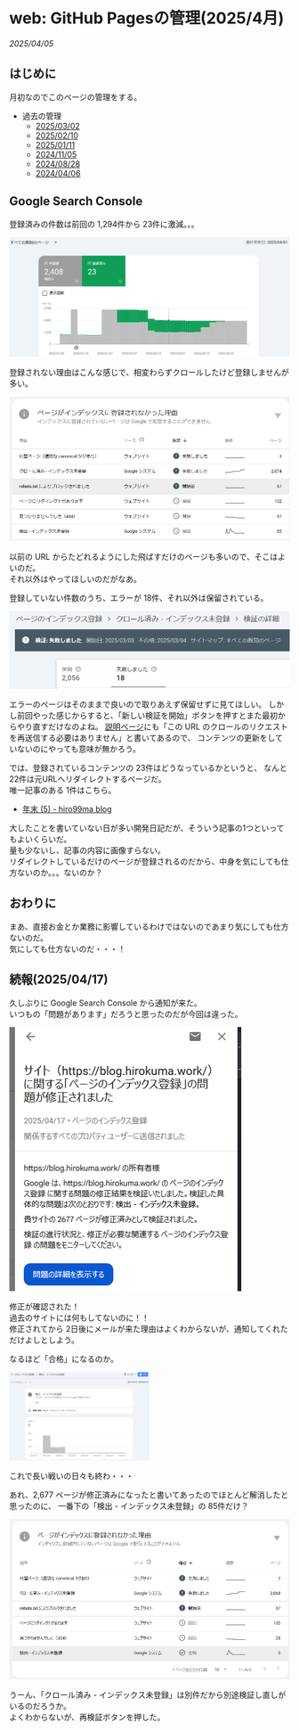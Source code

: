 # web: GitHub Pagesの管理(2025/4月)

_2025/04/05_

## はじめに

月初なのでこのページの管理をする。

* 過去の管理
  * [2025/03/02](/2025/03/20250302-web.html)
  * [2025/02/10](/2025/02/20250210-web.html)
  * [2025/01/11](/2025/01/20250111-web.html)
  * [2024/11/05](/2024/11/20241105-web.html)
  * [2024/08/28](/2024/08/20240828-ghp.html)
  * [2024/04/06](/2024/04/20240406-githubio.html)

## Google Search Console

登録済みの件数は前回の 1,294件から 23件に激減。。。

![image](images/20250405a-1.png)

登録されない理由はこんな感じで、相変わらずクロールしたけど登録しませんが多い。

![image](images/20250405a-2.png)

以前の URL からたどれるようにした飛ばすだけのページも多いので、そこはよいのだ。  
それ以外はやってほしいのだがなあ。

登録していない件数のうち、エラーが 18件、それ以外は保留されている。

![image](images/20250405a-3.png)

エラーのページはそのままで良いので取りあえず保留せずに見てほしい。
しかし前回やった感じからすると、「新しい検証を開始」ボタンを押すとまた最初からやり直すだけなのよね。
[説明ページ](https://support.google.com/webmasters/answer/7440203#crawled)にも「この URL のクロールのリクエストを再送信する必要はありません」と書いてあるので、
コンテンツの更新をしていないのにやっても意味が無かろう。

では、登録されているコンテンツの 23件はどうなっているかというと、
なんと 22件は元URLへリダイレクトするページだ。  
唯一記事のある 1件はこちら。

* [年末 (5) - hiro99ma blog](https://blog.hirokuma.work/2024/12/20241230-last.html)

大したことを書いていない日が多い開発日記だが、そういう記事の1つといってもよいくらいだ。  
量も少ないし、記事の内容に画像すらない。  
リダイレクトしているだけのページが登録されるのだから、中身を気にしても仕方ないのか。。。ないのか？

## おわりに

まあ、直接お金とか業務に影響しているわけではないのであまり気にしても仕方ないのだ。  
気にしても仕方ないのだ・・・！

## 続報(2025/04/17)

久しぶりに Google Search Console から通知が来た。  
いつもの「問題があります」だろうと思ったのだが今回は違った。

![image](images/20250405a-4.png)

修正が確認された！  
過去のサイトには何もしてないのに！！  
修正されてから 2日後にメールが来た理由はよくわからないが、通知してくれただけよしとしよう。

なるほど「合格」になるのか。

<a href="images/20250405a-5.png"><img src="images/20250405a-5.png" width="50%" /></a>

これで長い戦いの日々も終わ・・・

あれ、2,677 ページが修正済みになったと書いてあったのでほとんど解消したと思ったのに、
一番下の「検出 - インデックス未登録」の 85件だけ？

![image](images/20250405a-6.png)

うーん、「クロール済み - インデックス未登録」は別件だから別途検証し直しがいるのだろうか。  
よくわからないが、再検証ボタンを押した。
